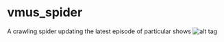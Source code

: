 # vmus_spider
A crawling spider updating the latest episode of particular shows
![alt tag](http://gdurl.com/cmS2)

